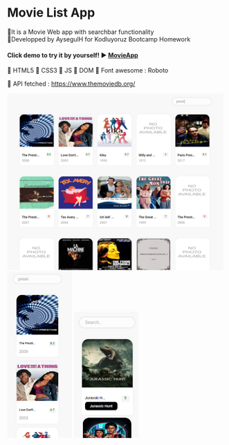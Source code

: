 # Movie List App

:small_blue_diamond:It is a Movie Web app with searchbar functionality<br>
:small_blue_diamond:Developped by AysegulH for Kodluyoruz Bootcamp Homework <br>

#### Click demo to try it by yourself! :arrow_forward: [MovieApp](https://basic-movies-app.netlify.app/)

:small_blue_diamond: HTML5
:small_blue_diamond: CSS3
:small_blue_diamond: JS
:small_blue_diamond: DOM
:small_blue_diamond: Font awesome : Roboto

:diamond_shape_with_a_dot_inside: API fetched : https://www.themoviedb.org/

<img src="assets/web.PNG" width="500"/> 
<img src="assets/phone.PNG" width="150"/> 
<img src="assets/tooltip.PNG" width="150"/>
